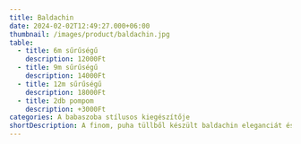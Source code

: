 ```yaml
---
title: Baldachin
date: 2024-02-02T12:49:27.000+06:00
thumbnail: /images/product/baldachin.jpg
table:
  - title: 6m sűrűségű
    description: 12000Ft
  - title: 9m sűrűségű
    description: 14000Ft
  - title: 12m sűrűségű
    description: 18000Ft
  - title: 2db pompom
    description: +3000Ft
categories: A babaszoba stílusos kiegészítője
shortDescription: A finom, puha tüllből készült baldachin eleganciát és modern vonalat csempész a babaszobába.
---
```



